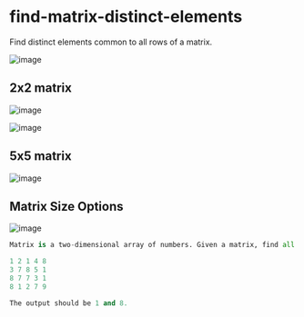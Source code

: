 # find-matrix-distinct-elements
 Find distinct elements common to all rows of a matrix.

![image](https://user-images.githubusercontent.com/61316762/194877120-65c27364-2346-467f-ac05-58fca3a3fa67.png)

## 2x2 matrix
![image](https://user-images.githubusercontent.com/61316762/194877134-786a755e-cdd7-44d4-869d-551c62d51bfb.png)

![image](https://user-images.githubusercontent.com/61316762/194877184-57d220f4-5d70-4dbe-af9d-36058e83a710.png)

## 5x5 matrix
![image](https://user-images.githubusercontent.com/61316762/194877205-76cf45f2-125b-4fb4-bd7a-4ad011bd02f7.png)

## Matrix Size Options
![image](https://user-images.githubusercontent.com/61316762/194877215-f9cc68be-d995-4d65-a55a-69f61a2235ab.png)

```python
Matrix is a two-dimensional array of numbers. Given a matrix, find all distinct elements common to all rows of the matrix. For example, consider the following matrix:

1 2 1 4 8
3 7 8 5 1
8 7 7 3 1
8 1 2 7 9

The output should be 1 and 8.
```